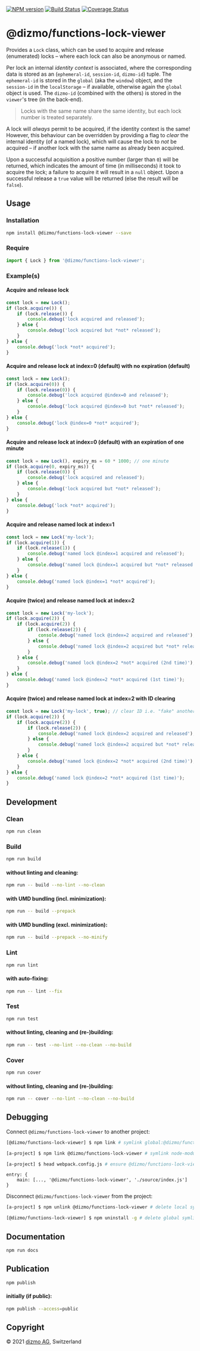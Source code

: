[![NPM version](https://badge.fury.io/js/%40dizmo%2Ffunctions-lock-viewer.svg)](https://npmjs.org/package/@dizmo/functions-lock-viewer)
[![Build Status](https://travis-ci.com/dizmo/functions-lock-viewer.svg?branch=master)](https://travis-ci.com/dizmo/functions-lock-viewer)
[![Coverage Status](https://coveralls.io/repos/github/dizmo/functions-lock-viewer/badge.svg?branch=master)](https://coveralls.io/github/dizmo/functions-lock-viewer?branch=master)

# @dizmo/functions-lock-viewer

Provides a `Lock` class, which can be used to acquire and release (enumerated) locks &ndash; where each lock can also be anonymous or named.

Per lock an internal *identity context* is associated, where the corresponding data is stored as an (`ephemeral-id`, `session-id`, `dizmo-id`) tuple. The `ephemeral-id` is stored in the `global` (aka the `window`) object, and the `session-id` in the `localStorage` &ndash; if available, otherwise again the `global` object is used. The `dizmo-id` (combined with the others) is stored in the `viewer`'s tree (in the back-end).

> Locks with the same name share the same identity, but each lock number is treated separately.

A lock will *always* permit to be acquired, if the identity context is the same! However, this behaviour can be overridden by providing a flag to *clear* the internal identity (of a named lock), which will cause the lock to *not* be acquired &ndash; if another lock with the same name as already been acquired.

Upon a successful acquisition a positive number (larger than `0`) will be returned, which indicates the amount of time (in milliseconds) it took to acquire the lock; a failure to acquire it will result in a `null` object. Upon a successful release a `true` value will be returned (else the result will be `false`).

## Usage

### Installation

```sh
npm install @dizmo/functions-lock-viewer --save
```

### Require

```typescript
import { Lock } from '@dizmo/functions-lock-viewer';
```

### Example(s)

#### Acquire and release lock
```typescript
const lock = new Lock();
if (lock.acquire()) {
    if (lock.release()) {
        console.debug('lock acquired and released');
    } else {
        console.debug('lock acquired but *not* released');
    }
} else {
    console.debug('lock *not* acquired');
}
```

#### Acquire and release lock at index=0 (default) with no expiration (default)
```typescript
const lock = new Lock();
if (lock.acquire(0)) {
    if (lock.release(0)) {
        console.debug('lock acquired @index=0 and released');
    } else {
        console.debug('lock acquired @index=0 but *not* released');
    }
} else {
    console.debug('lock @index=0 *not* acquired');
}
```

#### Acquire and release lock at index=0 (default) with an expiration of one minute
```typescript
const lock = new Lock(), expiry_ms = 60 * 1000; // one minute
if (lock.acquire(0, expiry_ms)) {
    if (lock.release(0)) {
        console.debug('lock acquired and released');
    } else {
        console.debug('lock acquired but *not* released');
    }
} else {
    console.debug('lock *not* acquired');
}
```

#### Acquire and release named lock at index=1
```typescript
const lock = new Lock('my-lock');
if (lock.acquire(1)) {
    if (lock.release(1)) {
        console.debug('named lock @index=1 acquired and released');
    } else {
        console.debug('named lock @index=1 acquired but *not* released');
    }
} else {
    console.debug('named lock @index=1 *not* acquired');
}
```

#### Acquire (twice) and release named lock at index=2
```typescript
const lock = new Lock('my-lock');
if (lock.acquire(2)) {
    if (lock.acquire(2)) {
        if (lock.release(2)) {
            console.debug('named lock @index=2 acquired and released');
        } else {
            console.debug('named lock @index=2 acquired but *not* released');
        }
    } else {
        console.debug('named lock @index=2 *not* acquired (2nd time)');
    }
} else {
    console.debug('named lock @index=2 *not* acquired (1st time)');
}
```

#### Acquire (twice) and release named lock at index=2 with ID clearing
```typescript
const lock = new Lock('my-lock', true); // clear ID i.e. "fake" another context!
if (lock.acquire(2)) {
    if (lock.acquire(2)) {
        if (lock.release(2)) {
            console.debug('named lock @index=2 acquired and released');
        } else {
            console.debug('named lock @index=2 acquired but *not* released');
        }
    } else {
        console.debug('named lock @index=2 *not* acquired (2nd time)');
    }
} else {
    console.debug('named lock @index=2 *not* acquired (1st time)');
}
```

## Development

### Clean

```sh
npm run clean
```

### Build

```sh
npm run build
```

#### without linting and cleaning:

```sh
npm run -- build --no-lint --no-clean
```

#### with UMD bundling (incl. minimization):

```sh
npm run -- build --prepack
```

#### with UMD bundling (excl. minimization):

```sh
npm run -- build --prepack --no-minify
```

### Lint

```sh
npm run lint
```

#### with auto-fixing:

```sh
npm run -- lint --fix
```

### Test

```sh
npm run test
```

#### without linting, cleaning and (re-)building:

```sh
npm run -- test --no-lint --no-clean --no-build
```

### Cover

```sh
npm run cover
```

#### without linting, cleaning and (re-)building:

```sh
npm run -- cover --no-lint --no-clean --no-build
```

## Debugging

Connect `@dizmo/functions-lock-viewer` to another project:

```sh
[@dizmo/functions-lock-viewer] $ npm link # symlink global:@dizmo/functions-lock-viewer
```

```sh
[a-project] $ npm link @dizmo/functions-lock-viewer # symlink node-modules:@dizmo/functions-lock-viewer
```

```sh
[a-project] $ head webpack.config.js # ensure @dizmo/functions-lock-viewer in entry.main
```

```
entry: {
    main: [..., '@dizmo/functions-lock-viewer', './source/index.js']
}
```

Disconnect `@dizmo/functions-lock-viewer` from the project:

```sh
[a-project] $ npm unlink @dizmo/functions-lock-viewer # delete local symlink
```

```sh
[@dizmo/functions-lock-viewer] $ npm uninstall -g # delete global symlink
```

## Documentation

```sh
npm run docs
```

## Publication

```sh
npm publish
```

#### initially (if public):

```sh
npm publish --access=public
```

## Copyright

 © 2021 [dizmo AG](https://dizmo.com/), Switzerland
